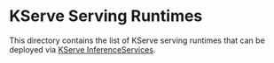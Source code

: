 # KServe Serving Runtimes

This directory contains the list of KServe serving runtimes that can be deployed via [KServe InferenceServices](./inferenceservice).
